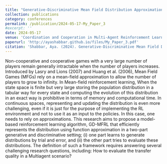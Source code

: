 ```yaml
---
title: "Generative-Discriminative Mean Field Distribution Approximation in Multi-agent Reinforcement Learning"
collection: publications
category: conferences
permalink: /publication/2024-05-17-My_Paper_3
#excerpt: ''
date: 2024-05-17
venue: 'Coordination and Cooperation in Multi-Agent Reinforcement Learning Workshop - RL Conference'
paperurl: 'http://ayashabbar.github.io/files/My_Paper_3.pdf'
citation: 'Shabbar, Aya. (2024). Generative-Discriminative Mean Field Distribution Approximation in Multi-agent Reinforcement Learning'
---
```


Non-cooperative and cooperative games with a very large number of players remain generally intractable when the number of players increases. Introduced by Lasry and Lions (2007) and Huang et al. (2006), Mean Field Games (MFGs) rely on a mean-field approximation to allow the number of players to grow to infinity. In Mean-field reinforcement learning, When the state space is finite but very large storing the population distribution in a tabular way for every state and computing the evolution of this distribution in an exact way is prohibitive in terms of memory and computational time. In continuous spaces, representing and updating the distribution is even more challenging, even if it is just for the purpose of implementing the RL environment and not to use it as an input to the policies. In this case, one needs to rely on approximations. This research aims to propose a model-based reinforcement learning algorithm, GD-MFRL that efficiently represents the distribution using function approximation in a two-part generative and discriminative setting;
(i) one part learns to generate distributions by trial and error, and (ii) the other part tries to evaluate these distributions. The definition of such a framework requires answering several challenging research questions, including: How to evaluate the transfer quality in a Multiagent scenario?